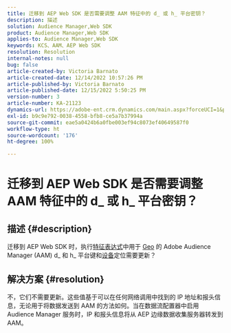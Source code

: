```yaml
---
title: 迁移到 AEP Web SDK 是否需要调整 AAM 特征中的 d_ 或 h_ 平台密钥？
description: 描述
solution: Audience Manager,Web SDK
product: Audience Manager,Web SDK
applies-to: Audience Manager,Web SDK
keywords: KCS、AAM、AEP Web SDK
resolution: Resolution
internal-notes: null
bug: false
article-created-by: Victoria Barnato
article-created-date: 12/14/2022 10:57:26 PM
article-published-by: Victoria Barnato
article-published-date: 12/15/2022 5:50:25 PM
version-number: 3
article-number: KA-21123
dynamics-url: https://adobe-ent.crm.dynamics.com/main.aspx?forceUCI=1&pagetype=entityrecord&etn=knowledgearticle&id=4be71faa-027c-ed11-81ac-6045bd006149
exl-id: b9c9e792-0038-4558-bfb8-ce5a7b37994a
source-git-commit: eae5a0424b6a0fbe003ef94c8073ef40649587f0
workflow-type: ht
source-wordcount: '176'
ht-degree: 100%

---
```


# 迁移到 AEP Web SDK 是否需要调整 AAM 特征中的 d_ 或 h_ 平台密钥？

## 描述 {#description}


迁移到 AEP Web SDK 时，执行[特征表达式](https://experienceleague.adobe.com/docs/audience-manager/user-guide/features/traits/trait-variable-prefixes.html?lang=zh-Hans%29%20used%20for%20Geo%20%28httpshttps://experienceleague.adobe.com/docs/audience-manager/user-guide/features/traits/traits-overview.html?lang=zh-Hans)中用于 [Geo](https://experienceleague.adobe.com/docs/audience-manager/user-guide/features/traits/trait-geotarget-keys.html?lang=zh-Hans) 的 Adobe Audience Manager (AAM) d_ 和 h_ 平台键和[设备](https://experienceleague.adobe.com/docs/audience-manager/user-guide/features/traits/trait-device-targeting.html?lang=zh-Hans)定位需要更新？


## 解决方案 {#resolution}


不，它们不需要更新。这些值基于可以在任何网络调用中找到的 IP 地址和报头信息，无论用于将数据发送到 AAM 的方法如何。当在数据流配置器中启用 Audience Manager 服务时，IP 和报头信息将从 AEP 边缘数据收集服务器转发到 AAM。
